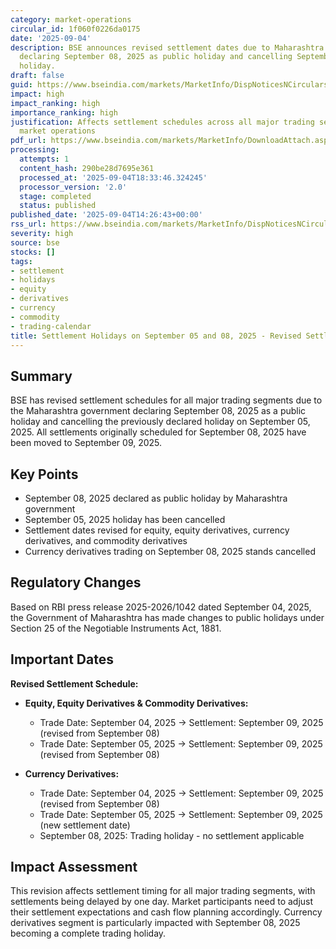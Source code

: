 ```yaml
---
category: market-operations
circular_id: 1f060f0226da0175
date: '2025-09-04'
description: BSE announces revised settlement dates due to Maharashtra government
  declaring September 08, 2025 as public holiday and cancelling September 05, 2025
  holiday.
draft: false
guid: https://www.bseindia.com/markets/MarketInfo/DispNoticesNCirculars.aspx?Noticeid={8BFCDD01-A181-40C8-B179-C9C3F3C45CB9}&noticeno=20250904-56&dt=09/04/2025&icount=56&totcount=68&flag=0
impact: high
impact_ranking: high
importance_ranking: high
justification: Affects settlement schedules across all major trading segments impacting
  market operations
pdf_url: https://www.bseindia.com/markets/MarketInfo/DownloadAttach.aspx?id=20250904-56&attachedId=
processing:
  attempts: 1
  content_hash: 290be28d7695e361
  processed_at: '2025-09-04T18:33:46.324245'
  processor_version: '2.0'
  stage: completed
  status: published
published_date: '2025-09-04T14:26:43+00:00'
rss_url: https://www.bseindia.com/markets/MarketInfo/DispNoticesNCirculars.aspx?Noticeid={8BFCDD01-A181-40C8-B179-C9C3F3C45CB9}&noticeno=20250904-56&dt=09/04/2025&icount=56&totcount=68&flag=0
severity: high
source: bse
stocks: []
tags:
- settlement
- holidays
- equity
- derivatives
- currency
- commodity
- trading-calendar
title: Settlement Holidays on September 05 and 08, 2025 - Revised Settlement Schedule
---
```


## Summary

BSE has revised settlement schedules for all major trading segments due to the Maharashtra government declaring September 08, 2025 as a public holiday and cancelling the previously declared holiday on September 05, 2025. All settlements originally scheduled for September 08, 2025 have been moved to September 09, 2025.

## Key Points

- September 08, 2025 declared as public holiday by Maharashtra government
- September 05, 2025 holiday has been cancelled
- Settlement dates revised for equity, equity derivatives, currency derivatives, and commodity derivatives
- Currency derivatives trading on September 08, 2025 stands cancelled

## Regulatory Changes

Based on RBI press release 2025-2026/1042 dated September 04, 2025, the Government of Maharashtra has made changes to public holidays under Section 25 of the Negotiable Instruments Act, 1881.

## Important Dates

**Revised Settlement Schedule:**

- **Equity, Equity Derivatives & Commodity Derivatives:**
  - Trade Date: September 04, 2025 → Settlement: September 09, 2025 (revised from September 08)
  - Trade Date: September 05, 2025 → Settlement: September 09, 2025 (revised from September 08)

- **Currency Derivatives:**
  - Trade Date: September 04, 2025 → Settlement: September 09, 2025 (revised from September 08)
  - Trade Date: September 05, 2025 → Settlement: September 09, 2025 (new settlement date)
  - September 08, 2025: Trading holiday - no settlement applicable

## Impact Assessment

This revision affects settlement timing for all major trading segments, with settlements being delayed by one day. Market participants need to adjust their settlement expectations and cash flow planning accordingly. Currency derivatives segment is particularly impacted with September 08, 2025 becoming a complete trading holiday.
